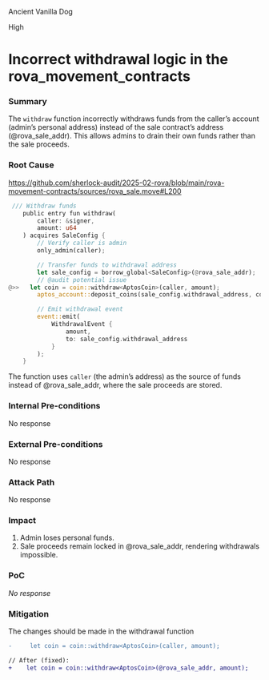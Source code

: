 Ancient Vanilla Dog

High

# Incorrect withdrawal logic in the rova_movement_contracts

### Summary

The `withdraw` function incorrectly withdraws funds from the caller’s account (admin’s personal address) instead of the sale contract’s address (@rova_sale_addr). This allows admins to drain their own funds rather than the sale proceeds.

### Root Cause
https://github.com/sherlock-audit/2025-02-rova/blob/main/rova-movement-contracts/sources/rova_sale.move#L200

```rust
 /// Withdraw funds
    public entry fun withdraw(
        caller: &signer,
        amount: u64
    ) acquires SaleConfig {        
        // Verify caller is admin
        only_admin(caller);

        // Transfer funds to withdrawal address
        let sale_config = borrow_global<SaleConfig>(@rova_sale_addr);
        // @audit potential issue
@>>   let coin = coin::withdraw<AptosCoin>(caller, amount);
        aptos_account::deposit_coins(sale_config.withdrawal_address, coin);

        // Emit withdrawal event
        event::emit(
            WithdrawalEvent {
                amount,
                to: sale_config.withdrawal_address
            }
        );
    }
```
The function uses `caller` (the admin’s address) as the source of funds instead of @rova_sale_addr, where the sale proceeds are stored.

### Internal Pre-conditions

No response

### External Pre-conditions

No response

### Attack Path

No response


### Impact

1. Admin loses personal funds.
2. Sale proceeds remain locked in @rova_sale_addr, rendering withdrawals impossible.

### PoC

_No response_

### Mitigation

The changes should be made in the withdrawal function
```diff
-     let coin = coin::withdraw<AptosCoin>(caller, amount);

// After (fixed):
+    let coin = coin::withdraw<AptosCoin>(@rova_sale_addr, amount);
```